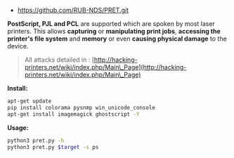 - https://github.com/RUB-NDS/PRET.git

**PostScript, PJL and PCL** are supported which are spoken by most laser printers. This allows **capturing** or **manipulating print jobs**, **accessing the printer's file system** and **memory** or even **causing physical damage** to the device.

> All attacks detailed in : [http://hacking-printers.net/wiki/index.php/Main\_Page](http://hacking-printers.net/wiki/index.php/Main\_Page)

**Install:**

```bash
apt-get update
pip install colorama pysnmp win_unicode_console
apt-get install imagemagick ghostscript -Y
```

**Usage:**

```bash
python3 pret.py -h
python3 pret.py $target -s ps
```
